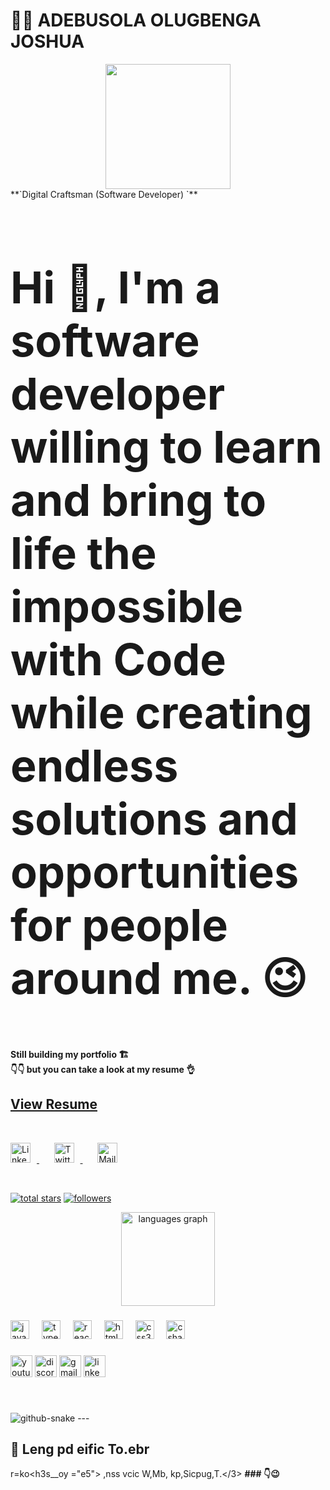 # 🧑‍💻 ADEBUSOLA OLUGBENGA JOSHUA

<div align="center">
  <img height=200" src="https://media.giphy.com/media/M9gbBd9nbDrOTu1Mqx/giphy.gif"  />
</div>
**`Digital Craftsman (Software Developer) `**

<h3 style="font-size: 5em"> Hi 👋, I'm a software developer willing to learn and bring to life the impossible with Code while creating endless solutions and opportunities for people around me. 😉 </h3>

<h4> Still building my portfolio 🏗️ <br/>
👇👇 but you can take a look at my resume 👌 </h4>

## [View Resume](https://joshua-portfolio-six.vercel.app/)

<br/>

   <p align="left">
   <a href="https://www.linkedin.com/in/joshua-adebusola-67abb3319/">
      <img alt="Linkedin" width="32px" style="padding-right:10px;" src="https://cdn.jsdelivr.net/gh/devicons/devicon/icons/linkedin/linkedin-original.svg" />
   </a>
  &#8287;&#8287;&#8287;&#8287;&#8287;
  <a href="https://x.com/AdebusolaJoshua">
   <img  alt="Twitter" width="32px" style="padding-right:10px;" src="https://cdn.jsdelivr.net/gh/devicons/devicon/icons/twitter/twitter-original.svg" />
  </a>
  &#8287;&#8287;&#8287;&#8287;&#8287;
  <a href="mailto:joshuaoluadebusola@gmail.com"">
   <img  alt="Mail" width="32px" style="padding-right:10px;" src="https://cdn.jsdelivr.net/gh/devicons/devicon/icons/google/google-original.svg" />
  </a>
</p>

<br/>

<p align="left">
      <a href="https://github.com/joshuablac?tab=repositories">
    <img alt="total stars" title="Total stars on GitHub" src="https://custom-icon-badges.demolab.com/github/stars/joshuablac?color=55960c&style=for-the-badge&labelColor=488207&logo=star"/></a>
  <a href="https://github.com/joshuablac?tab=followers">
    <img alt="followers" title="Follow me on Github" src="https://custom-icon-badges.demolab.com/github/followers/joshuablac?color=236ad3&labelColor=1155ba&style=for-the-badge&logo=person-add&label=Follow&logoColor=white"/></a>
   <div align="center">
  <ima src="https://github-readme-stats.vercel.app/api?username=maurodesouza&hide_title=false&hide_rank=false&show_icons=true&include_all_commits=true&count_private=true&disable_animations=false&theme=dracula&locale=en&hide_border=false" height="150" alt="stats graph"  />
  <img src="https://github-readme-stats.vercel.app/api/top-langs?username=maurodesouza&locale=en&hide_title=false&layout=compact&card_width=320&langs_count=5&theme=dracula&hide_border=false" height="150" alt="languages graph"  />
</div>

###
###

<div align="left">
  <img src="https://cdn.jsdelivr.net/gh/devicons/devicon/icons/javascript/javascript-original.svg" height="30" alt="javascript logo"  />
  <img width="12" />
  <img src="https://cdn.jsdelivr.net/gh/devicons/devicon/icons/typescript/typescript-original.svg" height="30" alt="typescript logo"  />
  <img width="12" />
  
  <img src="https://cdn.jsdelivr.net/gh/devicons/devicon/icons/react/react-original.svg" height="30" alt="react logo"  />
  <img width="12" /> 
  <img src="https://cdn.jsdelivr.net/gh/devicons/devicon/icons/html5/html5-original.svg" height="30" alt="html5 logo"  />
  <img width="12" />
  <img src="https://cdn.jsdelivr.net/gh/devicons/devicon/icons/css3/css3-original.svg" height="30" alt="css3 logo"  />
  <img width="12" />
  <img src="https://cdn.jsdelivr.net/gh/devicons/devicon/icons/csharp/csharp-original.svg" height="30" alt="csharp logo"  />
</div>

###

<div align="left">
  <img src="https://img.shields.io/static/v1?message=Youtube&logo=youtube&label=&color=FF0000&logoColor=white&labelColor=&style=for-the-badge" height="35" alt="youtube logo"  />
 
  
  <img src="https://img.shields.io/static/v1?message=Discord&logo=discord&label=&color=7289DA&logoColor=white&labelColor=&style=for-the-badge" height="35" alt="discord logo"  />
  <img src="https://img.shields.io/static/v1?message=Gmail&logo=gmail&label=&color=D14836&logoColor=white&labelColor=&style=for-the-badge" height="35" alt="gmail logo"  />
  <img src="https://img.shields.io/static/v1?message=LinkedIn&logo=linkedin&label=&color=0077B5&logoColor=white&labelColor=&style=for-the-badge" height="35" alt="linkedin logo"  />
</div>

###

<br clear="both">

</p>
<picture>
  <source media="(prefers-color-scheme: dark)" srcset="https://raw.githubusercontent.com/tobiasmeyhoefer/tobiasmeyhoefer/output/github-snake-dark.svg" />
  <source media="(prefers-color-scheme: light)" srcset="https://raw.githubusercontent.com/tobiasmeyhoefer/tobiasmeyhoefer/output/github-snake.svg" />
  <img alt="github-snake" src="https://raw.githubusercontent.com/tobiasmeyhoefer/tobiasmeyhoefer/output/github-snake.svg" />
</picture>
---

## 🧰 Leng pd eific To.ebr
r=ko<h3s__oy ="e5"> ,nss  vcic   W,Mb, kp,Sicpug,T.</3>
<b/><b/><b/>### 👇😉
